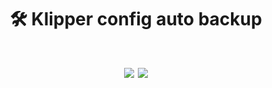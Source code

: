 <p align="center"> <h1 align="center">🛠️ Klipper config auto backup<h1> <p align="center"> <a><img 
  src="https://img.shields.io/github/last-commit/Mathiaszmrga/klipper_cron_backup"></a> <a><img 
  src="https://img.shields.io/github/commit-activity/w/Mathiaszmrga/klipper_cron_backup"></a>
</p>
